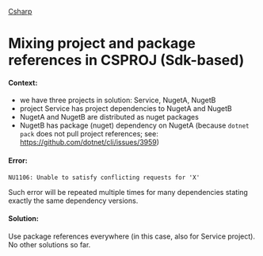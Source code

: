 [Csharp](/languages/csharp)
# Mixing project and package references in CSPROJ (Sdk-based)

#### Context:
- we have three projects in solution: Service, NugetA, NugetB
- project Service has project dependencies to NugetA and NugetB
- NugetA and NugetB are distributed as nuget packages
- NugetB has package (nuget) dependency on NugetA (because `dotnet pack` does not pull project references; see: https://github.com/dotnet/cli/issues/3959)

#### Error:
```
NU1106: Unable to satisfy conflicting requests for 'X'
```
Such error will be repeated multiple times for many dependencies stating exactly the same dependency versions.

#### Solution:

Use package references everywhere (in this case, also for Service project). No other solutions so far.
